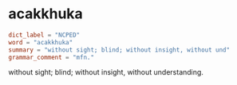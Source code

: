 # acakkhuka

``` toml
dict_label = "NCPED"
word = "acakkhuka"
summary = "without sight; blind; without insight, without und"
grammar_comment = "mfn."
```

without sight; blind; without insight, without understanding.

